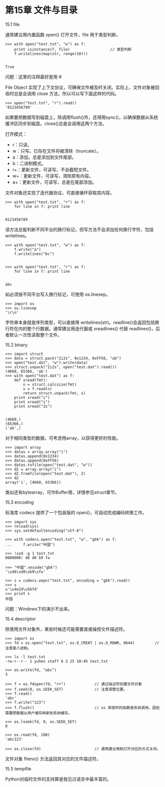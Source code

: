 # 第15章 文件与目录

15.1 file

通常建议用内置函数 open() 打开文件，file 用于类型判断。

```
>>> with open("test.txt", "w") as f:
	print isinstance(f, file)                  // 类型判断
	f.writelines(map(str, range(10)))

	
True
```

问题：这里的注释最好是用 #

File Object 实现了上下文协议，可确保文件被及时关闭。实际上，文件对象被回收时总是会调用 close 方法，所以可以写下面这样的代码。

```
>>> open("test.txt", "r").read()
'0123456789'
```

如果要把数据写到磁盘上，除调用flush()外，还得用sync()，以确保数据从系统缓冲区同步到磁盘。close()总是会调用这两个方法。

打开模式：

* r：只读。
* w：只写。已存在文件将被清除（truncate）。
* a：添加。总是添加到文件尾部。
* b：二进制模式。
* r+：更新文件，可读写，不会截短文件。
* w+：更新文件，可读写，清除原有内容。
* a+：更新文件，可读写，总是在尾部添加。

文件对象还实现了迭代器协议，可直接循环获取其内容。

```
>>> with open("test.txt", "r") as f:
	for line in f: print line

	
0123456789
```

读方法总能判断不同平台的换行标记，但写方法不会添加任何换行字符，包括writelines。

```
>>> with open("test.txt", "w") as f:
	f.write("a")
	f.writelines("bc")

	
>>> with open("test.txt", "r") as f:
	for line in f: print line

	
abc
```

如必须按不同平台写入换行标记，可使用 os.linesep。

```
>>> import os
>>> os.linesep
'\r\n'
```

字符串本身就是序列类型，可以直接用 writelines(str)。readline()会返回包括换行符在内的整个行数据。通常建议用迭代器或 xreadlines() 代替 readlines()，后者默认一次性读取整个文件。

15.2 binary

```
>>> import struct
>>> data = struct.pack("2i2s", 0x1234, 0xFF56, "ab")
>>> open("test.dat", "w").write(data)
>>> struct.unpack("2i2s", open("test.dat").read())
(4660, 65366, 'ab')
>>> with open("test.dat") as f:
	def xread(fmt):
		n = struct.calcsize(fmt)
		s = f.read(n)
		return struct.unpack(fmt, s)
	print xread("i")
	print xread("i")
	print xread("2s")

	
(4660,)
(65366,)
('ab',)
```

对于相同类型的数据，可考虑用array，以获得更好的性能。

```
>>> import array
>>> datas = array.array("i")
>>> datas.append(0x1234)
>>> datas.append(0xFF56)
>>> datas.tofile(open("test.dat", "w"))
>>> d2 = array.array("i")
>>> d2.fromfile(open("test.dat"), 2)
>>> d2
array('i', [4660, 65366])
```

类似还有bytearray，可作Buffer用，详情参见struct章节。

15.3 encoding

标准库 codecs 提供了一个包装版的 open()，可自动完成编码转换工作。

```
>>> import sys
>>> reload(sys)
>>> sys.setdefaultencoding("utf-8")

>>> with codecs.open("test.txt", "w", "gbk") as f:
...     f.write("中国")

>>> !xxd -g 1 test.txt
0000000: d6 d0 b9 fa

>>> "中国".encode("gbk")
'\xd6\xd0\xb9\xfa'

>>> s = codecs.oepn("test.txt", encoding = "gbk").read()
>>> s
u'\u4e2d\u56fd'
>>> print s
中国
```

问题：Windows下的演示不出来。

15.4 descriptor

除使用文件对象外，某些时候还可能需要直接操控文件描述符。

```
>>> import os
>>> fd = os.open("test.txt", os.O_CREAT | os.O_RDWR, 0644)         // 注意是八进制。

>>> ls -l test.txt
-rw-r--r-- 1 yuhen staff 6 3 25 10:45 test.txt

>>> os.write(fd, "abc")
3

>>> f = os.fdopen(fd, "r+")             // 通过描述符创建文件对象
>>> f.seek(0, os.SEEK_SET)              // 注意调整位置。
>>> f.read()
'abc'
>>> f.write("123")
>>> f.flush()                           // os 库提供的函数是系统调用，因些需要把数据从用户缓存刷新到系统缓存。

>>> os.lseek(fd, 0, os.SEEK_SET)
0

>>> os.read(fd, 100)
'abc123'

>>> os.close(fd)                        // 通常建议用和打开对应的方式关闭。
```

文件对象 fileno() 方法返回其对应的文件描述符。

15.5 tempfile

Python对临时文件的支持算是我见过语言中最丰富的。


